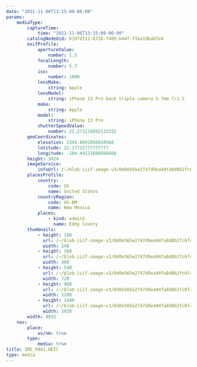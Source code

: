 ```yaml
---
date: "2021-11-06T13:15:09-06:00"
params:
    mediaType:
        captureTime:
            time: "2021-11-06T13:15:09-06:00"
        catalogNodeUid: 0197d111-672b-7489-b44f-f3aa19bab7e4
        exifProfile:
            apertureValue:
                number: 1.5
            focalLength:
                number: 5.7
            iso:
                number: 1000
            lensMake:
                string: Apple
            lensModel:
                string: iPhone 13 Pro back triple camera 5.7mm f/1.5
            make:
                string: Apple
            model:
                string: iPhone 13 Pro
            shutterSpeedValue:
                number: 22.271218892132552
        geoCoordinates:
            elevation: 1345.0691056910568
            latitude: 32.17722777777777
            longitude: -104.44121666666668
        height: 3024
        imageService:
            infoUrl: /~/blob-iiif-image-v3/8d0e565e2747d9ea94fa8d8b2fc6f429c9e858cbe2f6e5c8c2b2ebdb0d88b876/info.json
        placesProfile:
            country:
                code: US
                name: United States
            countryRegion:
                code: US-NM
                name: New Mexico
            places:
                - kind: admin2
                  name: Eddy County
        thumbnails:
            - height: 180
              url: /~/blob-iiif-image-v3/8d0e565e2747d9ea94fa8d8b2fc6f429c9e858cbe2f6e5c8c2b2ebdb0d88b876/full/240%2C180/0/default.jpg
              width: 240
            - height: 360
              url: /~/blob-iiif-image-v3/8d0e565e2747d9ea94fa8d8b2fc6f429c9e858cbe2f6e5c8c2b2ebdb0d88b876/full/480%2C360/0/default.jpg
              width: 480
            - height: 540
              url: /~/blob-iiif-image-v3/8d0e565e2747d9ea94fa8d8b2fc6f429c9e858cbe2f6e5c8c2b2ebdb0d88b876/full/720%2C540/0/default.jpg
              width: 720
            - height: 960
              url: /~/blob-iiif-image-v3/8d0e565e2747d9ea94fa8d8b2fc6f429c9e858cbe2f6e5c8c2b2ebdb0d88b876/full/1280%2C960/0/default.jpg
              width: 1280
            - height: 1440
              url: /~/blob-iiif-image-v3/8d0e565e2747d9ea94fa8d8b2fc6f429c9e858cbe2f6e5c8c2b2ebdb0d88b876/full/1920%2C1440/0/default.jpg
              width: 1920
        width: 4032
    nav:
        place:
            us/nm: true
        type:
            media: true
title: IMG_0841.HEIC
type: media
---
```

